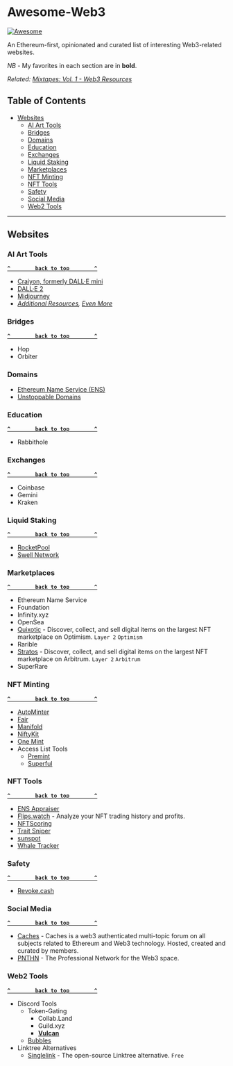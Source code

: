 # Awesome-Web3

[![Awesome](https://cdn.rawgit.com/sindresorhus/awesome/d7305f38d29fed78fa85652e3a63e154dd8e8829/media/badge.svg)](https://github.com/sindresorhus/awesome)

An Ethereum-first, opinionated and curated list of interesting Web3-related websites.

*NB* - My favorites in each section are in **bold**.

*Related: [Mixtapes: Vol. 1 - Web3 Resources](https://mixtapes-nft-vol-1.notion.site/mixtapes-nft-vol-1/Mixtapes-Vol-1-f829b9f1787348699a1b6fe0ce810f0d)*

## Table of Contents

- [Websites](#websites)
  - [AI Art Tools](#ai-art-tools)  
  - [Bridges](#bridges)
  - [Domains](#domains)
  - [Education](#education)
  - [Exchanges](#exchanges)
  - [Liquid Staking](#liquid-staking)
  - [Marketplaces](#marketplaces)
  - [NFT Minting](#nft-minting)
  - [NFT Tools](#nft-tools)   
  - [Safety](#safety)
  - [Social Media](#social-media) 
  - [Web2 Tools](#web2-tools)

--------------------

## Websites

### AI Art Tools

**[`^        back to top        ^`](#)**

- [Craiyon, formerly DALL·E mini](https://www.craiyon.com/)
- [DALL·E 2](https://openai.com/dall-e-2/)
- [Midjourney](https://www.midjourney.com)
- *[Additional Resources](https://aiartists.org/ai-generated-art-tools), [Even More](https://www.betchashesews.com/midjourney-portraits/)*

### Bridges

**[`^        back to top        ^`](#)**

- Hop
- Orbiter

### Domains

- [Ethereum Name Service (ENS)](https://app.ens.domains/)
- [Unstoppable Domains](https://unstoppabledomains.com/)

### Education

**[`^        back to top        ^`](#)**

- Rabbithole

### Exchanges

**[`^        back to top        ^`](#)**

- Coinbase
- Gemini
- Kraken

### Liquid Staking

**[`^        back to top        ^`](#)**

- [RocketPool](https://stake.rocketpool.net/)
- [Swell Network](https://app.swellnetwork.io/)

### Marketplaces

**[`^        back to top        ^`](#)**

- Ethereum Name Service
- Foundation
- Infinity.xyz
- OpenSea
- [Quixotic](https://quixotic.io/) - Discover, collect, and sell digital items on the largest NFT marketplace on Optimism. `Layer 2` `Optimism`
- Rarible
- [Stratos](https://stratosnft.io/) - Discover, collect, and sell digital items on the largest NFT marketplace on Arbitrum. `Layer 2` `Arbitrum`
- SuperRare

### NFT Minting

**[`^        back to top        ^`](#)**

- [AutoMinter](https://www.autominter.com/)
- [Fair](https://fair.xyz/)
- [Manifold](https://www.manifold.xyz/)
- [NiftyKit](https://niftykit.com/)
- [One Mint](https://onemint.io/)
- Access List Tools
  - [Premint](https://premint.xyz)
  - [Superful](https://superful.xyz)  

### NFT Tools

**[`^        back to top        ^`](#)**

- [ENS Appraiser](https://ensappraiser.com/)
- [Flips.watch](https://flips.watch/) - Analyze your NFT trading history and profits.
- [NFTScoring](https://nftscoring.com/trending)
- [Trait Sniper](https://app.traitsniper.com/)
- [sunspot](https://sunspot.gg/)
- [Whale Tracker](https://nftgo.io/whale-tracking/activity)

### Safety

**[`^        back to top        ^`](#)**

- [Revoke.cash](https://revoke.cash/)

### Social Media

**[`^        back to top        ^`](#)**

- [Caches](https://caches.xyz) - Caches is a web3 authenticated multi-topic forum on all subjects related to Ethereum and Web3 technology. Hosted, created and curated by members.
- [PNTHN](https://pnthn.xyz/) - The Professional Network for the Web3 space.

### Web2 Tools

**[`^        back to top        ^`](#)**

- Discord Tools
  - Token-Gating 
    - Collab.Land
    - Guild.xyz
    - [**Vulcan**](https://vulcanbot.io/)
  - [Bubbles](https://www.joinbubbles.co/)
- Linktree Alternatives
  - [Singlelink](https://www.singlelink.co/) - The open-source Linktree alternative. `Free`
